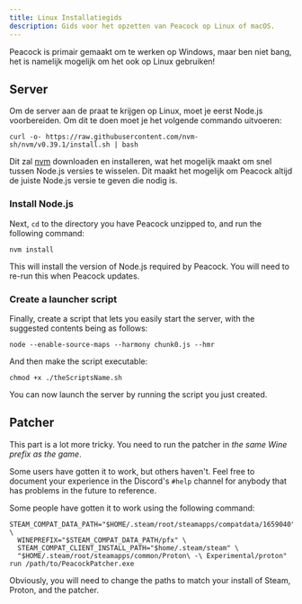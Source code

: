 ```yaml
---
title: Linux Installatiegids
description: Gids voor het opzetten van Peacock op Linux of macOS.
---
```


Peacock is primair gemaakt om te werken op Windows, maar ben niet bang, het is namelijk mogelijk om het ook op Linux gebruiken!

## Server

Om de server aan de praat te krijgen op Linux, moet je eerst Node.js voorbereiden. Om dit te doen moet je het volgende commando uitvoeren:

```shell
curl -o- https://raw.githubusercontent.com/nvm-sh/nvm/v0.39.1/install.sh | bash
```

Dit zal [nvm](https://nvm.sh) downloaden en installeren, wat het mogelijk maakt om snel tussen Node.js versies te wisselen. Dit maakt het mogelijk om Peacock altijd de juiste Node.js versie te geven die nodig is.

### Install Node.js

Next, `cd` to the directory you have Peacock unzipped to, and run the following command:

```shell
nvm install
```

This will install the version of Node.js required by Peacock.
You will need to re-run this when Peacock updates.

### Create a launcher script

Finally, create a script that lets you easily start the server,
with the suggested contents being as follows:

```shell
node --enable-source-maps --harmony chunk0.js --hmr
```

And then make the script executable:

```shell
chmod +x ./theScriptsName.sh
```

You can now launch the server by running the script you just created.

## Patcher

This part is a lot more tricky.
You need to run the patcher in *the same Wine prefix as the game*.

Some users have gotten it to work, but others haven't.
Feel free to document your experience in the Discord's `#help` channel for anybody that has problems in the future to reference.

Some people have gotten it to work using the following command:

```shell
STEAM_COMPAT_DATA_PATH="$HOME/.steam/root/steamapps/compatdata/1659040" \
  WINEPREFIX="$STEAM_COMPAT_DATA_PATH/pfx" \
  STEAM_COMPAT_CLIENT_INSTALL_PATH="$home/.steam/steam" \
  "$HOME/.steam/root/steamapps/common/Proton\ -\ Experimental/proton" run /path/to/PeacockPatcher.exe
```

Obviously, you will need to change the paths to match your install of Steam, Proton, and the patcher.

